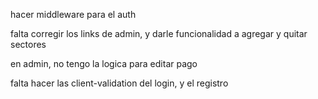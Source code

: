 hacer middleware para el auth

falta corregir los links de admin, y darle funcionalidad a agregar y quitar sectores

en admin, no tengo la logica para editar pago

falta hacer las client-validation del login, y el registro